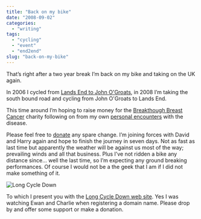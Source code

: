 ```yaml
---
title: "Back on my bike"
date: "2008-09-02"
categories:
  - "writing"
tags:
  - "cycling"
  - "event"
  - "end2end"
slug: "back-on-my-bike"
---
```


That’s right after a two year break I’m back on my bike and taking on the UK again.

In 2006 I cycled from [Lands End to John O'Groats](https://adamchamberlin.info/tagged/end2end/), in 2008 I’m taking the south bound road and cycling from John O'Groats to Lands End.

This time around I’m hoping to raise money for the [Breakthough Breast Cancer](https://www.breakthrough.org.uk/) charity following on from my own [personal encounters](https://adamchamberlin.info/2007/01/christmas-is-a-trying-time) with the disease.

Please feel free to [donate](https://www.justgiving.com/3menonbikes) any spare change. I’m joining forces with David and Harry again and hope to finish the journey in seven days. Not as fast as last time but apparently the weather will be against us most of the way; prevailing winds and all that business. Plus I’ve not ridden a bike any distance since… well the last time, so I’m expecting any ground breaking performances. Of course I would not be a the geek that I am if I did not make something of it.

![Long Cycle Down](/images/longcycledown.jpg)

To which I present you with the [Long Cycle Down web site](https://longcycledown.com). Yes I was watching Ewan and Charlie when registering a domain name. Please drop by and offer some support or make a donation.
